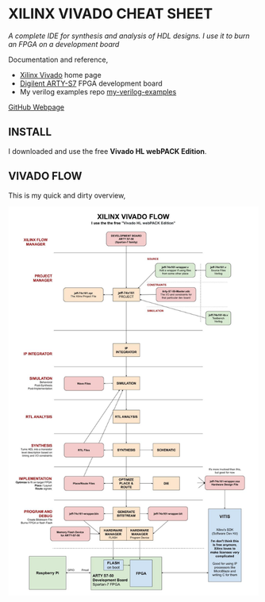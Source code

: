 # XILINX VIVADO CHEAT SHEET

_A complete IDE for synthesis and analysis of HDL designs. I use it to
burn an FPGA on a development board_

Documentation and reference,

* [Xilinx Vivado](https://www.xilinx.com/products/design-tools/vivado.html)
  home page
* [Digilent ARTY-S7](https://github.com/JeffDeCola/my-cheat-sheets/tree/master/hardware/development/fpga-development-boards/digilent-arty-s7-cheat-sheet)
  FPGA development board
* My verilog examples repo [my-verilog-examples](https://github.com/JeffDeCola/my-verilog-examples)

[GitHub Webpage](https://jeffdecola.github.io/my-cheat-sheets/)

## INSTALL

I downloaded and use the free **Vivado HL webPACK Edition**.

## VIVADO FLOW

This is my quick and dirty overview,

![IMAGE - xilinx-vivado-flow - IMAGE](../../../../docs/pics/xilinx-vivado-flow.jpg)
